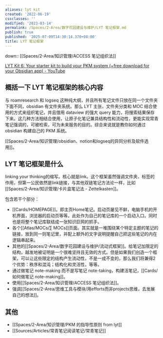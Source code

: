 ```yaml
---
aliases: lyt kit
created: '2022-06-19'
cssclasses: ''
modified: '2023-03-14'
permalink: /Spaces/2-Area/数字花园建设与维护/LYT 笔记框架.md
publish: true
published: '2025-07-09T14:30:14.370+08:00'
title: LYT 笔记框架
---
```

down:: [[Spaces/2-Area/知识管理/ACCESS 笔记组织法]]

[LYT Kit 6: Your starter kit to build your PKM system (+free download for your Obsidian app) - YouTube](https://www.youtube.com/watch?v=ftzQOkzGCLg)  

## 概括一下 LYT 笔记框架的核心内容

与 roamresearch 和 logseq 这种纯大纲，并且所有笔记文件只放在同一个文件夹下面不同，obsidian 有文件夹系统。那么 LYT 主张，文件夹分类和 MOC 结合使用的方式来组织笔记，并且借用 dataview 的强大 query 能力，将搜索结果保存下来。这几种方法相结合使用，让原子化笔记兼具结构性和流动性，更能实现常青笔记强调的，可被检索，可为未来服务的目的。综合来说就是教你如何通过 obsidian 构建自己的 PKM 系统。

[[Spaces/2-Area/知识管理/obsidian、notion和logseq的异同分析及软件选用]]。

## LYT 笔记框架是什么

linking your thinking的缩写。核心就是link。这个框架虽然强调文件夹、标签的作用，但第一公民依然是link链接，与其他双链笔记方法论一样，比如[[Spaces/2-Area/知识管理/卡片盒笔记法 - Zettelkasten]]。

包含若干个部分：

- [[Cards/HOMEPAGE]]。即主页Home笔记。启动页屡见不鲜，电脑手机的开机界面，浏览器的启动页等等。此处作为自己的笔记库的一个启动入口。同时也是将整个笔记库联结成一张知识巨网的抓手。
- 各个[[Atlas/MOCs/∑ MOCs]]页面。其实就是一堆围绕某个特定主题的笔记的链接，放到同一则笔记里，并配上额外的文字说明提醒自己把这些笔记的内在逻辑串起来。
- 其他的[[Spaces/2-Area/数字花园建设与维护/流动式框架]]。给笔记加限定的结构，越发地被证明是一个很难坚持且无效的方式。但是如果我们创造一个框架，可以让这些限定的结构产生流动性，不是一成不变的，那么我们将兼得2个优势：秩序和混沌；结构化和灵活性，等等。
- 通过做笔记 note-making 而不是写笔记 note-taking，构建活笔记，[[Cards/如何做笔记 note-making]]。
- 使用[[Spaces/2-Area/知识管理/ACCESS 笔记组织法]]。
- 强调[[Spaces/2-Area/思维工具与模块/用efforts而非projects思维，去发展自己的想法]]。

## 其他

- [[Spaces/2-Area/知识管理/PKM 的指导性原则 from lyt]]
- [[Sources/Articles/常青笔记阅读笔记/常青笔记]]